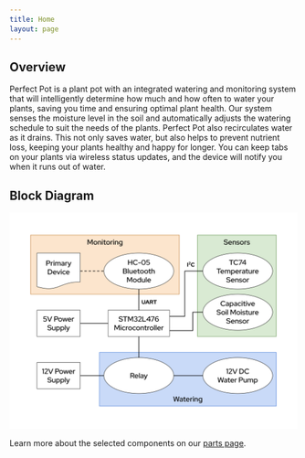```yaml
---
title: Home
layout: page
---
```


## Overview

Perfect Pot is a plant pot with an integrated watering and monitoring system that will intelligently determine how much and how often to water your plants, saving you time and ensuring optimal plant health. Our system senses the moisture level in the soil and automatically adjusts the watering schedule to suit the needs of the plants. Perfect Pot also recirculates water as it drains. This not only saves water, but also helps to prevent nutrient loss, keeping your plants healthy and happy for longer. You can keep tabs on your plants via wireless status updates, and the device will notify you when it runs out of water.

## Block Diagram

![block diagram](images/blockDiagram.png)

Learn more about the selected components on our [parts page](https://perfect-pot.github.io/parts.html).
